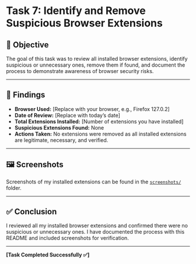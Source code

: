 # Task 7: Identify and Remove Suspicious Browser Extensions

## 📌 Objective
The goal of this task was to review all installed browser extensions, identify suspicious or unnecessary ones, remove them if found, and document the process to demonstrate awareness of browser security risks.

---

## 🔎 Findings

- **Browser Used:** [Replace with your browser, e.g., Firefox 127.0.2]
- **Date of Review:** [Replace with today’s date]
- **Total Extensions Installed:** [Number of extensions you have installed]
- **Suspicious Extensions Found:** None
- **Actions Taken:** No extensions were removed as all installed extensions are legitimate, necessary, and verified.

---

## 🖼️ Screenshots

Screenshots of my installed extensions can be found in the [`screenshots/`](https://github.com/CyberClarity/Browser-Extension-Review/blob/main/screenshot/Screenshot_2025-07-03_16_56_04.png) folder.

---

## ✅ Conclusion

I reviewed all my installed browser extensions and confirmed there were no suspicious or unnecessary ones. I have documented the process with this README and included screenshots for verification.

---

**[Task Completed Successfully ✅]**
